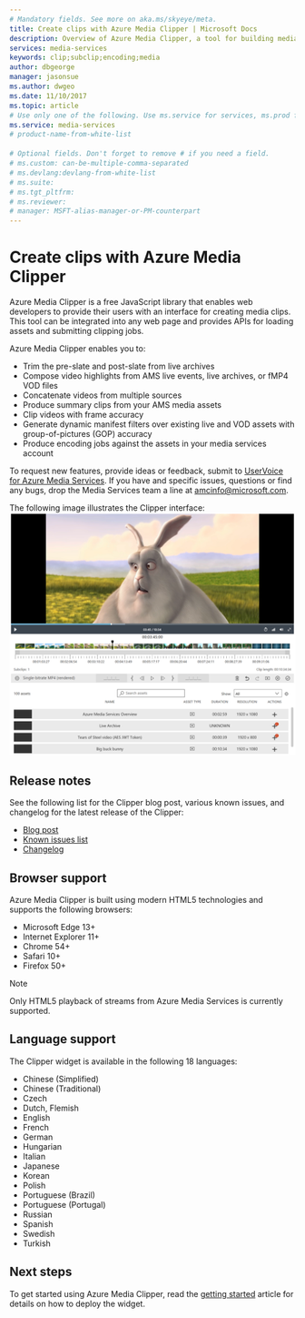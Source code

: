 ```yaml
---
# Mandatory fields. See more on aka.ms/skyeye/meta.
title: Create clips with Azure Media Clipper | Microsoft Docs 
description: Overview of Azure Media Clipper, a tool for building media clips from assets
services: media-services
keywords: clip;subclip;encoding;media
author: dbgeorge
manager: jasonsue
ms.author: dwgeo
ms.date: 11/10/2017
ms.topic: article
# Use only one of the following. Use ms.service for services, ms.prod for on-prem. Remove the # before the relevant field.
ms.service: media-services
# product-name-from-white-list

# Optional fields. Don't forget to remove # if you need a field.
# ms.custom: can-be-multiple-comma-separated
# ms.devlang:devlang-from-white-list
# ms.suite: 
# ms.tgt_pltfrm:
# ms.reviewer:
# manager: MSFT-alias-manager-or-PM-counterpart
---
```


# Create clips with Azure Media Clipper
Azure Media Clipper is a free JavaScript library that enables web developers to provide their users with an interface for creating media clips. This tool can be integrated into any web page and provides APIs for loading assets and submitting clipping jobs.

Azure Media Clipper enables you to:
- Trim the pre-slate and post-slate from live archives 
- Compose video highlights from AMS live events, live archives, or fMP4 VOD files 
- Concatenate videos from multiple sources 
- Produce summary clips from your AMS media assets 
- Clip videos with frame accuracy 
- Generate dynamic manifest filters over existing live and VOD assets with group-of-pictures (GOP) accuracy 
- Produce encoding jobs against the assets in your media services account

To request new features, provide ideas or feedback, submit to [UserVoice for Azure Media Services](https://aka.ms/amsvoice/). If you have and specific issues, questions or find any bugs, drop the Media Services team a line at amcinfo@microsoft.com.

The following image illustrates the Clipper interface:
![Azure Media Clipper](media/media-services-azure-media-clipper-overview/media-services-azure-media-clipper-interface.PNG)

## Release notes
See the following list for the Clipper blog post, various known issues, and changelog for the latest release of the Clipper:
- [Blog post](https://azure.microsoft.com/blog/azure-media-clipper/)
- [Known issues list](https://amp.azure.net/libs/amc/latest/docs/known_issues.html)
- [Changelog](https://amp.azure.net/libs/amc/latest/docs/changelog.html)

## Browser support
Azure Media Clipper is built using modern HTML5 technologies and supports the following browsers:

- Microsoft Edge 13+
- Internet Explorer 11+
- Chrome 54+
- Safari 10+
- Firefox 50+

> [!NOTE]
> Only HTML5 playback of streams from Azure Media Services is currently supported.

## Language support
The Clipper widget is available in the following 18 languages:
- Chinese (Simplified)
- Chinese (Traditional)
- Czech
- Dutch, Flemish
- English
- French
- German
- Hungarian
- Italian
- Japanese
- Korean
- Polish
- Portuguese (Brazil)
- Portuguese (Portugal)
- Russian
- Spanish
- Swedish
- Turkish

## Next steps
To get started using Azure Media Clipper, read the [getting started](media-services-azure-media-clipper-getting-started.md) article for details on how to deploy the widget.
